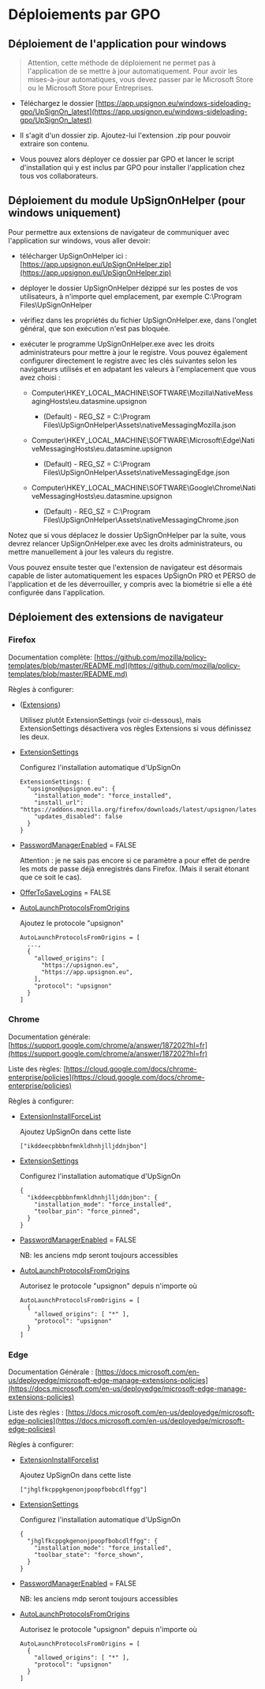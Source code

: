 # Déploiements par GPO

## Déploiement de l'application pour windows

> Attention, cette méthode de déploiement ne permet pas à l'application de se mettre à jour automatiquement. Pour avoir les mises-à-jour automatiques, vous devez passer par le Microsoft Store ou le Microsoft Store pour Entreprises.

- Téléchargez le dossier [https://app.upsignon.eu/windows-sideloading-gpo/UpSignOn_latest](https://app.upsignon.eu/windows-sideloading-gpo/UpSignOn_latest)

- Il s'agit d'un dossier zip. Ajoutez-lui l'extension .zip pour pouvoir extraire son contenu.

- Vous pouvez alors déployer ce dossier par GPO et lancer le script d'installation qui y est inclus par GPO pour installer l'application chez tous vos collaborateurs.

## Déploiement du module UpSignOnHelper (pour windows uniquement)

Pour permettre aux extensions de navigateur de communiquer avec l'application sur windows, vous aller devoir:

- télécharger UpSignOnHelper ici : [https://app.upsignon.eu/UpSignOnHelper.zip](https://app.upsignon.eu/UpSignOnHelper.zip)
- déployer le dossier UpSignOnHelper dézippé sur les postes de vos utilisateurs, à n'importe quel emplacement, par exemple C:\Program Files\UpSignOnHelper
- vérifiez dans les propriétés du fichier UpSignOnHelper.exe, dans l'onglet général, que son exécution n'est pas bloquée.
- exécuter le programme UpSignOnHelper.exe avec les droits administrateurs pour mettre à jour le registre. Vous pouvez également configurer directement le registre avec les clés suivantes selon les navigateurs utilisés et en adpatant les valeurs à l'emplacement que vous avez choisi :

  - Computer\HKEY_LOCAL_MACHINE\SOFTWARE\Mozilla\NativeMessagingHosts\eu.datasmine.upsignon

    - (Default) - REG_SZ = C:\Program Files\UpSignOnHelper\Assets\nativeMessagingMozilla.json

  - Computer\HKEY_LOCAL_MACHINE\SOFTWARE\Microsoft\Edge\NativeMessagingHosts\eu.datasmine.upsignon

    - (Default) - REG_SZ = C:\Program Files\UpSignOnHelper\Assets\nativeMessagingEdge.json

  - Computer\HKEY_LOCAL_MACHINE\SOFTWARE\Google\Chrome\NativeMessagingHosts\eu.datasmine.upsignon
    - (Default) - REG_SZ = C:\Program Files\UpSignOnHelper\Assets\nativeMessagingChrome.json

Notez que si vous déplacez le dossier UpSignOnHelper par la suite, vous devrez relancer UpSignOnHelper.exe avec les droits administrateurs, ou mettre manuellement à jour les valeurs du registre.

Vous pouvez ensuite tester que l'extension de navigateur est désormais capable de lister automatiquement les espaces UpSignOn PRO et PERSO de l'application et de les déverrouiller, y compris avec la biométrie si elle a été configurée dans l'application.

## Déploiement des extensions de navigateur

### Firefox

Documentation complète: [https://github.com/mozilla/policy-templates/blob/master/README.md](https://github.com/mozilla/policy-templates/blob/master/README.md)

Règles à configurer:

- ([Extensions](https://github.com/mozilla/policy-templates/blob/master/README.md#extensions))

  Utilisez plutôt ExtensionSettings (voir ci-dessous), mais ExtensionSettings désactivera vos règles Extensions si vous définissez les deux.

- [ExtensionSettings](https://github.com/mozilla/policy-templates/blob/master/README.md#extensionsettings)

  Configurez l'installation automatique d'UpSignOn

  ```
  ExtensionSettings: {
    "upsignon@upsignon.eu": {
      "installation_mode": "force_installed",
      "install_url": "https://addons.mozilla.org/firefox/downloads/latest/upsignon/latest.xpi",
      "updates_disabled": false
    }
  }
  ```

- [PasswordManagerEnabled](https://github.com/mozilla/policy-templates/blob/master/README.md#passwordmanagerenabled) = FALSE

  Attention : je ne sais pas encore si ce paramètre a pour effet de perdre les mots de passe déjà enregistrés dans Firefox. (Mais il serait étonant que ce soit le cas).

- [OfferToSaveLogins](https://github.com/mozilla/policy-templates/blob/master/README.md#offertosavelogins) = FALSE

- [AutoLaunchProtocolsFromOrigins](https://github.com/mozilla/policy-templates/blob/master/README.md#autolaunchprotocolsfromorigins)

  Ajoutez le protocole "upsignon"

  ```
  AutoLaunchProtocolsFromOrigins = [
    ...,
    {
      "allowed_origins": [
        "https://upsignon.eu",
        "https://app.upsignon.eu",
      ],
      "protocol": "upsignon"
    }
  ]
  ```

### Chrome

Documentation générale: [https://support.google.com/chrome/a/answer/187202?hl=fr](https://support.google.com/chrome/a/answer/187202?hl=fr)

Liste des règles: [https://cloud.google.com/docs/chrome-enterprise/policies](https://cloud.google.com/docs/chrome-enterprise/policies)

Règles à configurer:

- [ExtensionInstallForceList](https://cloud.google.com/docs/chrome-enterprise/policies/?policy=ExtensionInstallForcelist)

  Ajoutez UpSignOn dans cette liste

  ```
  ["ikddeecpbbbnfmnkldhnhjlljddnjbon"]
  ```

- [ExtensionSettings](https://cloud.google.com/docs/chrome-enterprise/policies/?policy=ExtensionSettings)

  Configurez l'installation automatique d'UpSignOn

  ```
  {
    "ikddeecpbbbnfmnkldhnhjlljddnjbon": {
      "installation_mode": "force_installed",
      "toolbar_pin": "force_pinned",
    }
  }
  ```

- [PasswordManagerEnabled](https://cloud.google.com/docs/chrome-enterprise/policies/?policy=PasswordManagerEnabled) = FALSE

  NB: les anciens mdp seront toujours accessibles

- [AutoLaunchProtocolsFromOrigins](https://cloud.google.com/docs/chrome-enterprise/policies/?policy=AutoLaunchProtocolsFromOrigins)

  Autorisez le protocole "upsignon" depuis n'importe où

  ```
  AutoLaunchProtocolsFromOrigins = [
    {
      "allowed_origins": [ "*" ],
      "protocol": "upsignon"
    }
  ]
  ```

### Edge

Documentation Générale : [https://docs.microsoft.com/en-us/deployedge/microsoft-edge-manage-extensions-policies](https://docs.microsoft.com/en-us/deployedge/microsoft-edge-manage-extensions-policies)

Liste des règles : [https://docs.microsoft.com/en-us/deployedge/microsoft-edge-policies](https://docs.microsoft.com/en-us/deployedge/microsoft-edge-policies)

Règles à configurer:

- [ExtensionInstallForcelist](https://docs.microsoft.com/en-us/DeployEdge/microsoft-edge-policies#extensioninstallforcelist)

  Ajoutez UpSignOn dans cette liste

  ```
  ["jhglfkcppgkgenonjpoopfbobcdlffgg"]
  ```

- [ExtensionSettings](https://docs.microsoft.com/en-us/DeployEdge/microsoft-edge-policies#extensionsettings)

  Configurez l'installation automatique d'UpSignOn

  ```
  {
    "jhglfkcppgkgenonjpoopfbobcdlffgg": {
      "installation_mode": "force_installed",
      "toolbar_state": "force_shown",
    }
  }
  ```

- [PasswordManagerEnabled](https://docs.microsoft.com/en-us/deployedge/microsoft-edge-policies#passwordmanagerenabled) = FALSE

  NB: les anciens mdp seront toujours accessibles

- [AutoLaunchProtocolsFromOrigins](https://docs.microsoft.com/en-us/deployedge/microsoft-edge-policies#autolaunchprotocolsfromorigins)

  Autorisez le protocole "upsignon" depuis n'importe où

  ```
  AutoLaunchProtocolsFromOrigins = [
    {
      "allowed_origins": [ "*" ],
      "protocol": "upsignon"
    }
  ]
  ```
